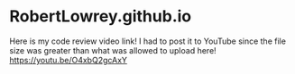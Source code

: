 ﻿# RobertLowrey.github.io

Here is my code review video link! I had to post it to YouTube since the file size was greater than what was allowed to upload here!
https://youtu.be/O4xbQ2gcAxY
